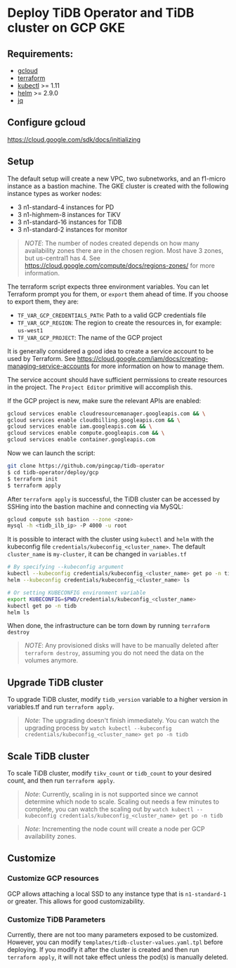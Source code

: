 # Deploy TiDB Operator and TiDB cluster on GCP GKE

## Requirements:
* [gcloud](https://cloud.google.com/sdk/install)
* [terraform](https://www.terraform.io/downloads.html)
* [kubectl](https://kubernetes.io/docs/tasks/tools/install-kubectl/#install-kubectl) >= 1.11
* [helm](https://github.com/helm/helm/blob/master/docs/install.md#installing-the-helm-client) >= 2.9.0
* [jq](https://stedolan.github.io/jq/download/)

## Configure gcloud

https://cloud.google.com/sdk/docs/initializing

## Setup

The default setup will create a new VPC, two subnetworks, and an f1-micro instance as a bastion machine. The GKE cluster is created with the following instance types as worker nodes:

* 3 n1-standard-4 instances for PD
* 3 n1-highmem-8 instances for TiKV
* 3 n1-standard-16 instances for TiDB
* 3 n1-standard-2 instances for monitor

> *NOTE*: The number of nodes created depends on how many availability zones there are in the chosen region. Most have 3 zones, but us-central1 has 4. See https://cloud.google.com/compute/docs/regions-zones/ for more information.

The terraform script expects three environment variables. You can let Terraform prompt you for them, or `export` them ahead of time. If you choose to export them, they are:

* `TF_VAR_GCP_CREDENTIALS_PATH`: Path to a valid GCP credentials file
* `TF_VAR_GCP_REGION`: The region to create the resources in, for example: `us-west1`
* `TF_VAR_GCP_PROJECT`: The name of the GCP project

It is generally considered a good idea to create a service account to be used by Terraform. See https://cloud.google.com/iam/docs/creating-managing-service-accounts for more information on how to manage them.

The service account should have sufficient permissions to create resources in the project. The `Project Editor` primitive will accomplish this.

If the GCP project is new, make sure the relevant APIs are enabled:

```bash
gcloud services enable cloudresourcemanager.googleapis.com && \
gcloud services enable cloudbilling.googleapis.com && \
gcloud services enable iam.googleapis.com && \
gcloud services enable compute.googleapis.com && \
gcloud services enable container.googleapis.com
```

Now we can launch the script:

```bash
git clone https://github.com/pingcap/tidb-operator
$ cd tidb-operator/deploy/gcp
$ terraform init
$ terraform apply
```

After `terraform apply` is successful, the TiDB cluster can be accessed by SSHing into the bastion machine and connecting via MySQL:
```bash
gcloud compute ssh bastion --zone <zone>
mysql -h <tidb_ilb_ip> -P 4000 -u root
```

It is possible to interact with the cluster using `kubectl` and `helm` with the kubeconfig file `credentials/kubeconfig_<cluster_name>`. The default `cluster_name` is `my-cluster`, it can be changed in `variables.tf`
```bash
# By specifying --kubeconfig argument
kubectl --kubeconfig credentials/kubeconfig_<cluster_name> get po -n tidb
helm --kubeconfig credentials/kubeconfig_<cluster_name> ls

# Or setting KUBECONFIG environment variable
export KUBECONFIG=$PWD/credentials/kubeconfig_<cluster_name>
kubectl get po -n tidb
helm ls
```

When done, the infrastructure can be torn down by running `terraform destroy`


> *NOTE*: Any provisioned disks will have to be manually deleted after `terraform destroy`, assuming you do not need the data on the volumes anymore.

## Upgrade TiDB cluster

To upgrade TiDB cluster, modify `tidb_version` variable to a higher version in variables.tf and run `terraform apply`.

> *Note*: The upgrading doesn't finish immediately. You can watch the upgrading process by `watch kubectl --kubeconfig credentials/kubeconfig_<cluster_name> get po -n tidb`

## Scale TiDB cluster

To scale TiDB cluster, modify `tikv_count` or `tidb_count` to your desired count, and then run `terraform apply`.

> *Note*: Currently, scaling in is not supported since we cannot determine which node to scale. Scaling out needs a few minutes to complete, you can watch the scaling out by `watch kubectl --kubeconfig credentials/kubeconfig_<cluster_name> get po -n tidb`

> *Note*: Incrementing the node count will create a node per GCP availability zones.

## Customize

### Customize GCP resources

GCP allows attaching a local SSD to any instance type that is `n1-standard-1` or greater. This allows for good customizability.

### Customize TiDB Parameters

Currently, there are not too many parameters exposed to be customized. However, you can modify `templates/tidb-cluster-values.yaml.tpl` before deploying. If you modify it after the cluster is created and then run `terraform apply`, it will not take effect unless the pod(s) is manually deleted.